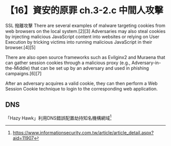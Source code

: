 # 【16】資安的原罪 ch.3-2.c 中間人攻擊

SSL 撥離攻擊
There are several examples of malware targeting cookies from web browsers on the local system.[2][3] Adversaries may also steal cookies by injecting malicious JavaScript content into websites or relying on User Execution by tricking victims into running malicious JavaScript in their browser.[4][5]

There are also open source frameworks such as Evilginx2 and Muraena that can gather session cookies through a malicious proxy (e.g., Adversary-in-the-Middle) that can be set up by an adversary and used in phishing campaigns.[6][7]

After an adversary acquires a valid cookie, they can then perform a Web Session Cookie technique to login to the corresponding web application.
## DNS
「Hazy Hawk」利用DNS錯誤配置劫持知名機構網域[^1]

[^1]: https://www.informationsecurity.com.tw/article/article_detail.aspx?aid=11907